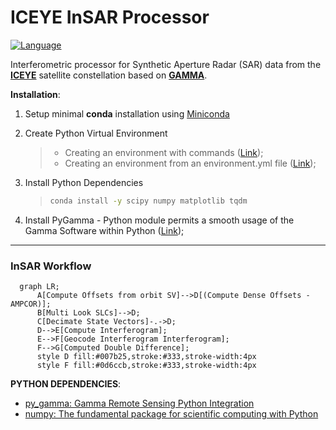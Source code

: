 # ICEYE InSAR Processor

[![Language][]][1]

Interferometric processor for Synthetic Aperture Radar (SAR) data from the **[ICEYE][]**
satellite constellation based on **[GAMMA][]**.

**Installation**:

1. Setup minimal **conda** installation using [Miniconda][]

2. Create Python Virtual Environment

    > -   Creating an environment with commands ([Link][]);
    > -   Creating an environment from an environment.yml file
    >     ([Link][2]);

3. Install Python Dependencies

    > ``` bash
    > conda install -y scipy numpy matplotlib tqdm
    > ```

4. Install PyGamma - Python module permits a smooth usage of the Gamma
    Software within Python ([Link][3]);

---
### InSAR Workflow
```mermaid
  graph LR;
      A[Compute Offsets from orbit SV]-->D[(Compute Dense Offsets - AMPCOR)];
      B[Multi Look SLCs]-->D;
      C[Decimate State Vectors]-.->D;
      D-->E[Compute Interferogram];
      E-->F[Geocode Interferogram Interferogram];
      F-->G[Computed Double Difference];
      style D fill:#007b25,stroke:#333,stroke-width:4px
      style F fill:#0d6ccb,stroke:#333,stroke-width:4px

```

**PYTHON DEPENDENCIES**:  
-   [py_gamma: Gamma Remote Sensing Python
    Integration][]
-   [numpy: The fundamental package for scientific computing with
    Python][]

  [Language]: https://img.shields.io/badge/python%20-3.7%2B-brightgreen
  [1]: ..%20image::%20https://www.python.org/
  [ICEYE]: ..%20image::%20https://www.iceye.com/
  [GAMMA]: ..%20image::%20https://www.gammasoftware.com/
  [Miniconda]: https://docs.conda.io/en/latest/miniconda.html
  [Link]: https://docs.conda.io/projects/conda/en/latest/user-guide/tasks/manage-environments.html#creating-an-environment-with-commands
  [2]: https://docs.conda.io/projects/conda/en/latest/user-guide/tasks/manage-environments.html#creating-an-environment-from-an-environment-yml-file
  [3]: https://gamma-rs.ch/uploads/media/upgrades_info_20210701.pdf
  [numpy: The fundamental package for scientific computing with Python]: https://numpy.org
  [py_gamma: Gamma Remote Sensing Python Integration]: http://www.gammasoftware.com/

